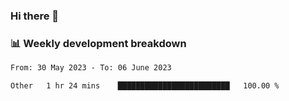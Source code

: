 ### Hi there 👋

### 📊 Weekly development breakdown
<!--START_SECTION:waka-->

```txt
From: 30 May 2023 - To: 06 June 2023

Other   1 hr 24 mins    █████████████████████████   100.00 %
```

<!--END_SECTION:waka-->

